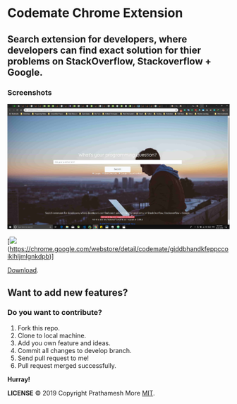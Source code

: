 # **Codemate** Chrome Extension
## Search extension for developers, where developers can find exact solution for thier problems on StackOverflow, Stackoverflow + Google.

### Screenshots

![Running on my browser](/screenshots/codemate.jpg "Screenshot")

[![](/images/download.png)(https://chrome.google.com/webstore/detail/codemate/giddbhandkfeppccoiklhljmlgnkdpb)]

[Download](https://chrome.google.com/webstore/detail/codemate/giddbhandkfeppccoiklhljmlgnkdpbb).

## Want to add new features?

### **Do you want to contribute?**
  1. Fork this repo.
  2. Clone to local machine.
  3. Add you own feature and ideas.
  4. Commit all changes to develop branch.
  5. Send pull request to me!
  6. Pull request merged successfully.
  
  **Hurray!**

  **LICENSE**
  © 2019 Copyright Prathamesh More  [MIT](https://github.com/pprathameshmore/Codemate-Chrome-Extension/blob/master/LICENSE).


